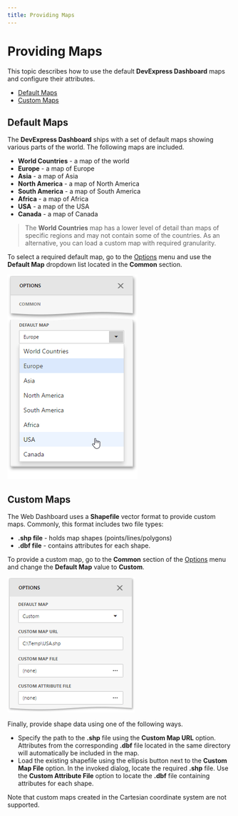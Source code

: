```yaml
---
title: Providing Maps
---
```

# Providing Maps
This topic describes how to use the default **DevExpress Dashboard** maps and configure their attributes.
* [Default Maps](#defaultmaps)
* [Custom Maps](#custommaps)

## <a name="defaultmaps"/>Default Maps
The **DevExpress Dashboard**  ships with a set of default maps showing various parts of the world. The following maps are included.
* **World Countries** - a map of the world
* **Europe** - a map of Europe
* **Asia** - a map of Asia
* **North America** - a map of North America
* **South America** - a map of South America
* **Africa** - a map of Africa
* **USA** - a map of the USA
* **Canada** - a map of Canada

> The **World Countries** map has a lower level of detail than maps of specific regions and may not contain some of the countries. As an alternative, you can load a custom map with required granularity.

To select a required default map, go to the [Options](../../../../../dashboard-for-web/articles/web-dashboard-designer-mode/ui-elements/dashboard-item-menu.md) menu and use the **Default Map** dropdown list located in the **Common** section.

![wdd-geopoint-map-change-map](../../../../images/Img125426.png)

## <a name="custommaps"/>Custom Maps
The Web Dashboard uses a **Shapefile** vector format to provide custom maps. Commonly, this format includes two file types:
* **.shp file** - holds map shapes (points/lines/polygons)
* **.dbf file** - contains attributes for each shape.

To provide a custom map, go to the **Common** section of the [Options](../../../../../dashboard-for-web/articles/web-dashboard-designer-mode/ui-elements/dashboard-item-menu.md) menu and change the **Default Map** value to **Custom**.

![wdd-custom-shape-file](../../../../images/Img127210.png)

Finally, provide shape data using one of the following ways.
* Specify the path to the **.shp** file using the **Custom Map URL** option. Attributes from the corresponding **.dbf** file located in the same directory will automatically be included in the map.
* Load the existing shapefile using the ellipsis button next to the **Custom Map File** option. In the invoked dialog, locate the required **.shp** file. Use the **Custom Attribute File** option to locate the **.dbf** file containing attributes for each shape.

Note that custom maps created in the Cartesian coordinate system are not supported.
